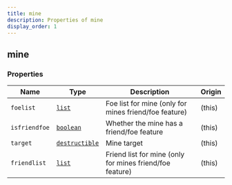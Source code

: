 ```yaml
---
title: mine
description: Properties of mine
display_order: 1
---
```


## mine

### Properties

| Name | Type | Description | Origin |
|------|------|-------------|--------|
| `foelist` | [`list`](./list.md) | Foe list for mine (only for mines friend/foe feature) | (this) |
| `isfriendfoe` | [`boolean`](./boolean.md) | Whether the mine has a friend/foe feature | (this) |
| `target` | [`destructible`](./destructible.md) | Mine target | (this) |
| `friendlist` | [`list`](./list.md) | Friend list for mine (only for mines friend/foe feature) | (this) |

